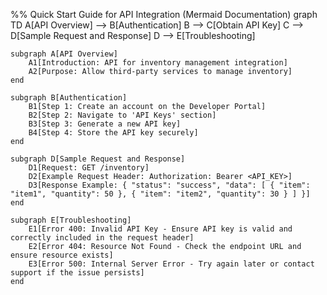%% Quick Start Guide for API Integration (Mermaid Documentation)
graph TD
    A[API Overview] --> B[Authentication]
    B --> C[Obtain API Key]
    C --> D[Sample Request and Response]
    D --> E[Troubleshooting]

    subgraph A[API Overview]
        A1[Introduction: API for inventory management integration]
        A2[Purpose: Allow third-party services to manage inventory]
    end

    subgraph B[Authentication]
        B1[Step 1: Create an account on the Developer Portal]
        B2[Step 2: Navigate to 'API Keys' section]
        B3[Step 3: Generate a new API key]
        B4[Step 4: Store the API key securely]
    end

    subgraph D[Sample Request and Response]
        D1[Request: GET /inventory]
        D2[Example Request Header: Authorization: Bearer <API_KEY>]
        D3[Response Example: { "status": "success", "data": [ { "item": "item1", "quantity": 50 }, { "item": "item2", "quantity": 30 } ] }]
    end

    subgraph E[Troubleshooting]
        E1[Error 400: Invalid API Key - Ensure API key is valid and correctly included in the request header]
        E2[Error 404: Resource Not Found - Check the endpoint URL and ensure resource exists]
        E3[Error 500: Internal Server Error - Try again later or contact support if the issue persists]
    end
